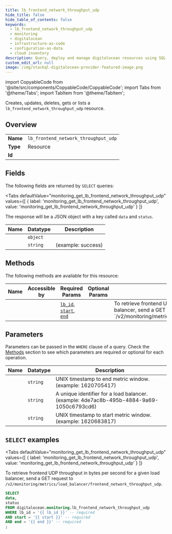 ```yaml
--- 
title: lb_frontend_network_throughput_udp
hide_title: false
hide_table_of_contents: false
keywords:
  - lb_frontend_network_throughput_udp
  - monitoring
  - digitalocean
  - infrastructure-as-code
  - configuration-as-data
  - cloud inventory
description: Query, deploy and manage digitalocean resources using SQL
custom_edit_url: null
image: /img/stackql-digitalocean-provider-featured-image.png
---
```


import CopyableCode from '@site/src/components/CopyableCode/CopyableCode';
import Tabs from '@theme/Tabs';
import TabItem from '@theme/TabItem';

Creates, updates, deletes, gets or lists a <code>lb_frontend_network_throughput_udp</code> resource.

## Overview
<table><tbody>
<tr><td><b>Name</b></td><td><code>lb_frontend_network_throughput_udp</code></td></tr>
<tr><td><b>Type</b></td><td>Resource</td></tr>
<tr><td><b>Id</b></td><td><CopyableCode code="digitalocean.monitoring.lb_frontend_network_throughput_udp" /></td></tr>
</tbody></table>

## Fields

The following fields are returned by `SELECT` queries:

<Tabs
    defaultValue="monitoring_get_lb_frontend_network_throughput_udp"
    values={[
        { label: 'monitoring_get_lb_frontend_network_throughput_udp', value: 'monitoring_get_lb_frontend_network_throughput_udp' }
    ]}
>
<TabItem value="monitoring_get_lb_frontend_network_throughput_udp">

The response will be a JSON object with a key called `data` and `status`.

<table>
<thead>
    <tr>
    <th>Name</th>
    <th>Datatype</th>
    <th>Description</th>
    </tr>
</thead>
<tbody>
<tr>
    <td><CopyableCode code="data" /></td>
    <td><code>object</code></td>
    <td></td>
</tr>
<tr>
    <td><CopyableCode code="status" /></td>
    <td><code>string</code></td>
    <td> (example: success)</td>
</tr>
</tbody>
</table>
</TabItem>
</Tabs>

## Methods

The following methods are available for this resource:

<table>
<thead>
    <tr>
    <th>Name</th>
    <th>Accessible by</th>
    <th>Required Params</th>
    <th>Optional Params</th>
    <th>Description</th>
    </tr>
</thead>
<tbody>
<tr>
    <td><a href="#monitoring_get_lb_frontend_network_throughput_udp"><CopyableCode code="monitoring_get_lb_frontend_network_throughput_udp" /></a></td>
    <td><CopyableCode code="select" /></td>
    <td><a href="#parameter-lb_id"><code>lb_id</code></a>, <a href="#parameter-start"><code>start</code></a>, <a href="#parameter-end"><code>end</code></a></td>
    <td></td>
    <td>To retrieve frontend UDP throughput in bytes per second for a given load balancer, send a GET request to `/v2/monitoring/metrics/load_balancer/frontend_network_throughput_udp`.</td>
</tr>
</tbody>
</table>

## Parameters

Parameters can be passed in the `WHERE` clause of a query. Check the [Methods](#methods) section to see which parameters are required or optional for each operation.

<table>
<thead>
    <tr>
    <th>Name</th>
    <th>Datatype</th>
    <th>Description</th>
    </tr>
</thead>
<tbody>
<tr id="parameter-end">
    <td><CopyableCode code="end" /></td>
    <td><code>string</code></td>
    <td>UNIX timestamp to end metric window. (example: 1620705417)</td>
</tr>
<tr id="parameter-lb_id">
    <td><CopyableCode code="lb_id" /></td>
    <td><code>string</code></td>
    <td>A unique identifier for a load balancer. (example: 4de7ac8b-495b-4884-9a69-1050c6793cd6)</td>
</tr>
<tr id="parameter-start">
    <td><CopyableCode code="start" /></td>
    <td><code>string</code></td>
    <td>UNIX timestamp to start metric window. (example: 1620683817)</td>
</tr>
</tbody>
</table>

## `SELECT` examples

<Tabs
    defaultValue="monitoring_get_lb_frontend_network_throughput_udp"
    values={[
        { label: 'monitoring_get_lb_frontend_network_throughput_udp', value: 'monitoring_get_lb_frontend_network_throughput_udp' }
    ]}
>
<TabItem value="monitoring_get_lb_frontend_network_throughput_udp">

To retrieve frontend UDP throughput in bytes per second for a given load balancer, send a GET request to `/v2/monitoring/metrics/load_balancer/frontend_network_throughput_udp`.

```sql
SELECT
data,
status
FROM digitalocean.monitoring.lb_frontend_network_throughput_udp
WHERE lb_id = '{{ lb_id }}' -- required
AND start = '{{ start }}' -- required
AND end = '{{ end }}' -- required
;
```
</TabItem>
</Tabs>
